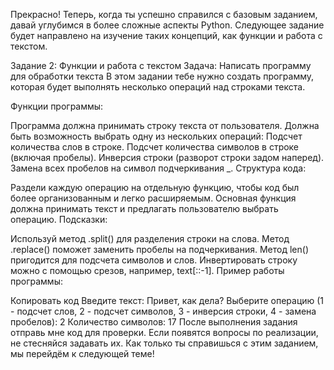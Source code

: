 Прекрасно! Теперь, когда ты успешно справился с базовым заданием, давай углубимся в более сложные аспекты Python. Следующее задание будет направлено на изучение таких концепций, как функции и работа с текстом.

Задание 2: Функции и работа с текстом
Задача: Написать программу для обработки текста
В этом задании тебе нужно создать программу, которая будет выполнять несколько операций над строками текста.

Функции программы:

Программа должна принимать строку текста от пользователя.
Должна быть возможность выбрать одну из нескольких операций:
Подсчет количества слов в строке.
Подсчет количества символов в строке (включая пробелы).
Инверсия строки (разворот строки задом наперед).
Замена всех пробелов на символ подчеркивания _.
Структура кода:

Раздели каждую операцию на отдельную функцию, чтобы код был более организованным и легко расширяемым.
Основная функция должна принимать текст и предлагать пользователю выбрать операцию.
Подсказки:

Используй метод .split() для разделения строки на слова.
Метод .replace() поможет заменить пробелы на подчеркивания.
Метод len() пригодится для подсчета символов и слов.
Инвертировать строку можно с помощью срезов, например, text[::-1].
Пример работы программы:

Копировать код
Введите текст: Привет, как дела?
Выберите операцию (1 - подсчет слов, 2 - подсчет символов, 3 - инверсия строки, 4 - замена пробелов):
2
Количество символов: 17
После выполнения задания отправь мне код для проверки. Если появятся вопросы по реализации, не стесняйся задавать их. Как только ты справишься с этим заданием, мы перейдём к следующей теме!